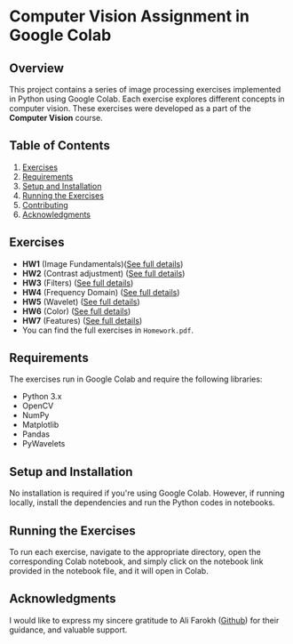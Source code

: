# Computer Vision Assignment in Google Colab

## Overview
This project contains a series of image processing exercises implemented in Python using Google Colab. Each exercise explores different concepts in computer vision. These exercises were developed as a part of the **Computer Vision** course.

## Table of Contents
1. [Exercises](#exercises)
2. [Requirements](#requirements)
3. [Setup and Installation](#setup-and-installation)
4. [Running the Exercises](#running-the-exercises)
5. [Contributing](#contributing)
6. [Acknowledgments](#Acknowledgments)

## Exercises

- **HW1** (Image Fundamentals)([See full details](./HW1/README.md))
- **HW2** (Contrast adjustment) ([See full details](./HW2/README.md))  
- **HW3** (Filters) ([See full details](./HW3/README.md))
- **HW4** (Frequency Domain) ([See full details](./HW4/README.md))
- **HW5** (Wavelet) ([See full details](./HW5/README.md))
- **HW6** (Color) ([See full details](./HW6/README.md))
- **HW7** (Features) ([See full details](./HW7/README.md))
- You can find the full exercises in `Homework.pdf`.


## Requirements
The exercises run in Google Colab and require the following libraries:
- Python 3.x
- OpenCV
- NumPy
- Matplotlib
- Pandas
- PyWavelets


## Setup and Installation
No installation is required if you're using Google Colab. However, if running locally, install the dependencies and run the Python codes in notebooks.

## Running the Exercises
To run each exercise, navigate to the appropriate directory, open the corresponding Colab notebook, and simply click on the notebook link provided in the notebook file, and it will open in Colab.

## Acknowledgments
I would like to express my sincere gratitude to Ali Farokh ([Github](https://github.com/alifarrokh)) for their guidance, and valuable support.

